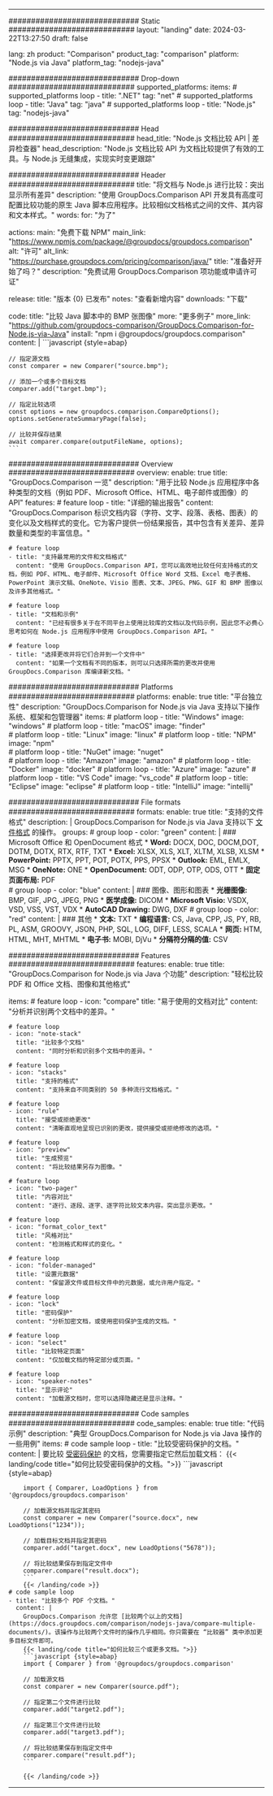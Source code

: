 
---
############################# Static ############################
layout: "landing"
date: 2024-03-22T13:27:50
draft: false

lang: zh
product: "Comparison"
product_tag: "comparison"
platform: "Node.js via Java"
platform_tag: "nodejs-java"

############################# Drop-down ############################
supported_platforms:
  items:
    # supported_platforms loop
    - title: ".NET"
      tag: "net"
    # supported_platforms loop
    - title: "Java"
      tag: "java"
    # supported_platforms loop
    - title: "Node.js"
      tag: "nodejs-java"

############################# Head ############################
head_title: "Node.js 文档比较 API | 差异检查器"
head_description: "Node.js 文档比较 API 为文档比较提供了有效的工具。与 Node.js 无缝集成，实现实时变更跟踪"

############################# Header ############################
title: "将文档与 Node.js 进行比较：突出显示所有差异"
description: "使用 GroupDocs.Comparison API 开发具有高度可配置比较功能的原生 Java 脚本应用程序。比较相似文档格式之间的文件、其内容和文本样式。"
words:
  for: "为了"

actions:
  main: "免费下载 NPM"
  main_link: "https://www.npmjs.com/package/@groupdocs/groupdocs.comparison"
  alt: "许可"
  alt_link: "https://purchase.groupdocs.com/pricing/comparison/java/"
  title: "准备好开始了吗？"
  description: "免费试用 GroupDocs.Comparison 项功能或申请许可证"

release:
  title: "版本 {0} 已发布"
  notes: "查看新增内容"
  downloads: "下载"

code:
  title: "比较 Java 脚本中的 BMP 张图像"
  more: "更多例子"
  more_link: "https://github.com/groupdocs-comparison/GroupDocs.Comparison-for-Node.js-via-Java"
  install: "npm i @groupdocs/groupdocs.comparison"
  content: |
    ```javascript {style=abap}

    // 指定源文档
    const comparer = new Comparer("source.bmp");

    // 添加一个或多个目标文档
    comparer.add("target.bmp");

    // 指定比较选项
    const options = new groupdocs.comparison.CompareOptions();
    options.setGenerateSummaryPage(false);

    // 比较并保存结果
    await comparer.compare(outputFileName, options);
    ```

############################# Overview ############################
overview:
  enable: true
  title: "GroupDocs.Comparison 一览"
  description: "用于比较 Node.js 应用程序中各种类型的文档（例如 PDF、Microsoft Office、HTML、电子邮件或图像）的 API"
  features:
    # feature loop
    - title: "详细的输出报告"
      content: "GroupDocs.Comparison 标识文档内容（字符、文字、段落、表格、图表）的变化以及文档样式的变化。它为客户提供一份结果报告，其中包含有关差异、差异数量和类型的丰富信息。"

    # feature loop
    - title: "支持最常用的文件和文档格式"
      content: "使用 GroupDocs.Comparison API，您可以高效地比较任何支持格式的文档，例如 PDF、HTML、电子邮件、Microsoft Office Word 文档、Excel 电子表格、PowerPoint 演示文稿、OneNote、Visio 图表、文本、JPEG、PNG、GIF 和 BMP 图像以及许多其他格式。"

    # feature loop
    - title: "文档和示例"
      content: "已经有很多关于在不同平台上使用比较库的文档以及代码示例，因此您不必费心思考如何在 Node.js 应用程序中使用 GroupDocs.Comparison API。"

    # feature loop
    - title: "选择更改并将它们合并到一个文件中"
      content: "如果一个文档有不同的版本，则可以只选择所需的更改并使用 GroupDocs.Comparison 库编译新文档。"

############################# Platforms ############################
platforms:
  enable: true
  title: "平台独立性"
  description: "GroupDocs.Comparison for Node.js via Java 支持以下操作系统、框架和包管理器"
  items:
    # platform loop
    - title: "Windows"
      image: "windows"
    # platform loop
    - title: "macOS"
      image: "finder"      
    # platform loop
    - title: "Linux"
      image: "linux"
    # platform loop
    - title: "NPM"
      image: "npm"  
    # platform loop
    - title: "NuGet"
      image: "nuget"      
    # platform loop
    - title: "Amazon"
      image: "amazon"
    # platform loop
    - title: "Docker"
      image: "docker"
    # platform loop
    - title: "Azure"
      image: "azure"
    # platform loop
    - title: "VS Code"
      image: "vs_code"
    # platform loop
    - title: "Eclipse"
      image: "eclipse"
    # platform loop
    - title: "IntelliJ"
      image: "intellij"

############################# File formats ############################
formats:
  enable: true
  title: "支持的文件格式"
  description: |
    GroupDocs.Comparison for Node.js via Java 支持以下 [文件格式](https://docs.groupdocs.com/comparison/nodejs-java/supported-document-formats/) 的操作。
  groups:
    # group loop
    - color: "green"
      content: |
        ### Microsoft Office 和 OpenDocument 格式
        * **Word:** DOCX, DOC, DOCM,DOT, DOTM, DOTX, RTX, RTF, TXT
        * **Excel:** XLSX, XLS, XLT, XLTM, XLSB, XLSM
        * **PowerPoint:** PPTX, PPT, POT, POTX, PPS, PPSX
        * **Outlook:** EML, EMLX, MSG
        * **OneNote:** ONE
        * **OpenDocument:** ODT, ODP, OTP, ODS, OTT
        * **固定页面布局:** PDF        
    # group loop
    - color: "blue"
      content: |
        ### 图像、图形和图表
        * **光栅图像:** BMP, GIF, JPG, JPEG, PNG
        * **医学成像:** DICOM
        * **Microsoft Visio:** VSDX, VSD, VSS, VST, VDX
        * **AutoCAD Drawing:** DWG, DXF
      # group loop
    - color: "red"
      content: |
        ### 其他
        * **文本:** TXT
        * **编程语言:** CS, Java, CPP, JS, PY, RB, PL, ASM, GROOVY, JSON, PHP, SQL, LOG, DIFF, LESS, SCALA
        * **网页:** HTM, HTML, MHT, MHTML
        * **电子书:** MOBI, DjVu
        * **分隔符分隔的值:** CSV

############################# Features ############################
features:
  enable: true
  title: "GroupDocs.Comparison for Node.js via Java 个功能"
  description: "轻松比较 PDF 和 Office 文档、图像和其他格式"

  items:
    # feature loop
    - icon: "compare"
      title: "易于使用的文档对比"
      content: "分析并识别两个文档中的差异。"

    # feature loop
    - icon: "note-stack"
      title: "比较多个文档"
      content: "同时分析和识别多个文档中的差异。"

    # feature loop
    - icon: "stacks"
      title: "支持的格式"
      content: "支持来自不同类别的 50 多种流行文档格式。"

    # feature loop
    - icon: "rule"
      title: "接受或拒绝更改"
      content: "清晰直观地呈现已识别的更改，提供接受或拒绝修改的选项。"

    # feature loop
    - icon: "preview"
      title: "生成预览"
      content: "将比较结果另存为图像。"

    # feature loop
    - icon: "two-pager"
      title: "内容对比"
      content: "逐行、逐段、逐字、逐字符比较文本内容。突出显示更改。"

    # feature loop
    - icon: "format_color_text"
      title: "风格对比"
      content: "检测格式和样式的变化。"

    # feature loop
    - icon: "folder-managed"
      title: "设置元数据"
      content: "保留源文件或目标文件中的元数据，或允许用户指定。"

    # feature loop
    - icon: "lock"
      title: "密码保护"
      content: "分析加密文档，或使用密码保护生成的文档。"

    # feature loop
    - icon: "select"
      title: "比较特定页面"
      content: "仅加载文档的特定部分或页面。"

    # feature loop
    - icon: "speaker-notes"
      title: "显示评论"
      content: "加载源文档时，您可以选择隐藏还是显示注释。"

############################# Code samples ############################
code_samples:
  enable: true
  title: "代码示例"
  description: "典型 GroupDocs.Comparison for Node.js via Java 操作的一些用例"
  items:
    # code sample loop
    - title: "比较受密码保护的文档。"
      content: |
        要比较 [受密码保护](https://docs.groupdocs.com/comparison/nodejs-java/load-password-protected-documents/) 的文档，您需要指定它然后加载文档：
        {{< landing/code title="如何比较受密码保护的文档。">}}
        ```javascript {style=abap}

        import { Comparer, LoadOptions } from '@groupdocs/groupdocs.comparison'

        // 加载源文档并指定其密码
        const comparer = new Comparer("source.docx", new LoadOptions("1234"));

        // 加载目标文档并指定其密码
        comparer.add("target.docx", new LoadOptions("5678"));

        // 将比较结果保存到指定文件中
        comparer.compare("result.docx");
        ```
        {{< /landing/code >}}
    # code sample loop
    - title: "比较多个 PDF 个文档。"
      content: |
        GroupDocs.Comparison 允许您 [比较两个以上的文档](https://docs.groupdocs.com/comparison/nodejs-java/compare-multiple-documents/)。该操作与比较两个文件时的操作几乎相同。你只需要在 “比较器” 类中添加更多目标文件即可。
        {{< landing/code title="如何比较三个或更多文档。">}}
        ```javascript {style=abap}
        import { Comparer } from '@groupdocs/groupdocs.comparison'

        // 加载源文档
        const comparer = new Comparer(source.pdf");

        // 指定第二个文件进行比较
        comparer.add("target2.pdf");

        // 指定第三个文件进行比较
        comparer.add("target3.pdf");

        // 将比较结果保存到指定文件中
        comparer.compare("result.pdf");
        ```

        {{< /landing/code >}}

---